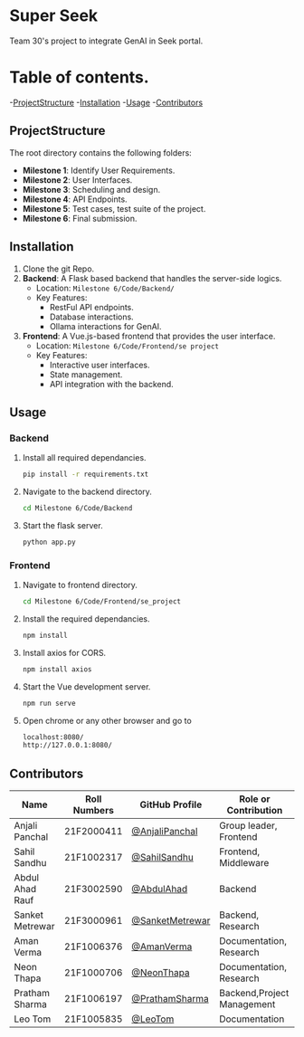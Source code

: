 # Super Seek

Team 30's project to integrate GenAI in Seek portal.

# Table of contents.

-[ProjectStructure](#projectStructure)
-[Installation](#installation)
-[Usage](#usage)
-[Contributors](#contributors)

## ProjectStructure

The root directory contains the following folders:

- **Milestone 1**: Identify User Requirements.
- **Milestone 2**: User Interfaces.
- **Milestone 3**: Scheduling and design.
- **Milestone 4**: API Endpoints.
- **Milestone 5**: Test cases, test suite of the project.
- **Milestone 6**: Final submission.

## Installation

1. Clone the git Repo.
2. **Backend**: A Flask based backend that handles the server-side logics.
    - Location: `Milestone 6/Code/Backend/`
    - Key Features: 
        - RestFul API endpoints.
        - Database interactions.
        - Ollama interactions for GenAI.
3. **Frontend**: A Vue.js-based frontend that provides the user interface.
    - Location: `Milestone 6/Code/Frontend/se project`
    - Key Features:
        - Interactive user interfaces.
        - State management.
        - API integration with the backend.

## Usage

### Backend

1. Install all required dependancies.
    ```bash
    pip install -r requirements.txt
2. Navigate to the backend directory.
    ```bash
    cd Milestone 6/Code/Backend
3. Start the flask server.
    ```bash
    python app.py

### Frontend
1. Navigate to frontend directory.
    ```bash
    cd Milestone 6/Code/Frontend/se_project
2. Install the required dependancies.
    ```bash
    npm install
3. Install axios for CORS.
    ```bash
    npm install axios
4. Start the Vue development server.
    ```bash
    npm run serve

5. Open chrome or any other browser and go to
    ```bash
    localhost:8080/
    http://127.0.0.1:8080/

## Contributors

| Name              | Roll Numbers | GitHub Profile                                   | Role or Contribution      |
|-------------------|--------------|--------------------------------------------------|---------------------------|
| Anjali Panchal    | 21F2000411   | [@AnjaliPanchal](https://github.com/anjali088)   | Group leader, Frontend    |
| Sahil Sandhu      | 21F1002317   | [@SahilSandhu](https://github.com/Sandhu16117)   | Frontend, Middleware      |
| Abdul Ahad Rauf   | 21F3002590   | [@AbdulAhad](https://github.com/AbdulAhadRauf)   | Backend                   |
| Sanket Metrewar   | 21F3000961   | [@SanketMetrewar](https://github.com/SanketM05)  | Backend, Research         |
| Aman Verma        | 21F1006376   | [@AmanVerma](https://github.com/amanverma6376)   | Documentation, Research   |
| Neon Thapa        | 21F1000706   | [@NeonThapa](https://github.com/NeonThapa)       | Documentation, Research   |
| Pratham Sharma    | 21F1006197   | [@PrathamSharma](https://github.com/pratham1-s)  | Backend,Project Management|
| Leo Tom           | 21F1005835   | [@LeoTom](https://github.com/select-case)        | Documentation             |
